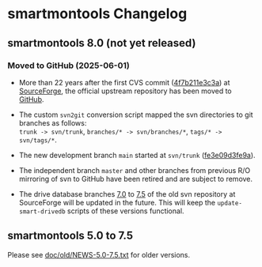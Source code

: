 # smartmontools Changelog

## smartmontools 8.0 (not yet released)

### Moved to GitHub (2025-06-01)

- More than 22 years after the first CVS commit
([4f7b211e3c3a](https://github.com/smartmontools/smartmontools/commit/4f7b211e3c3a))
at [SourceForge](https://sourceforge.net/p/smartmontools/code/HEAD/tree/trunk/), the official
upstream repository has been moved to [GitHub](https://github.com/smartmontools/smartmontools).

- The custom `svn2git` conversion script mapped the svn directories to git branches as follows:  
`trunk -> svn/trunk`,  `branches/* -> svn/branches/*`, `tags/* -> svn/tags/*`.

- The new development branch `main` started at `svn/trunk`
([fe3e09d3fe9a](https://github.com/smartmontools/smartmontools/commit/fe3e09d3fe9a)).

- The independent branch `master` and other branches from previous R/O mirroring of svn
to GitHub have been retired and are subject to remove.

- The drive database branches
[7.0](https://sourceforge.net/p/smartmontools/code/HEAD/tree/branches/RELEASE_7_0_DRIVEDB/) to
[7.5](https://sourceforge.net/p/smartmontools/code/HEAD/tree/branches/RELEASE_7_5_DRIVEDB/) of
the old svn repository at SourceForge will be updated in the future.
This will keep the `update-smart-drivedb` scripts of these versions functional.

## smartmontools 5.0 to 7.5

Please see
[doc/old/NEWS-5.0-7.5.txt](https://github.com/smartmontools/smartmontools/blob/main/doc/old/NEWS-5.0-7.5.txt)
for older versions.

